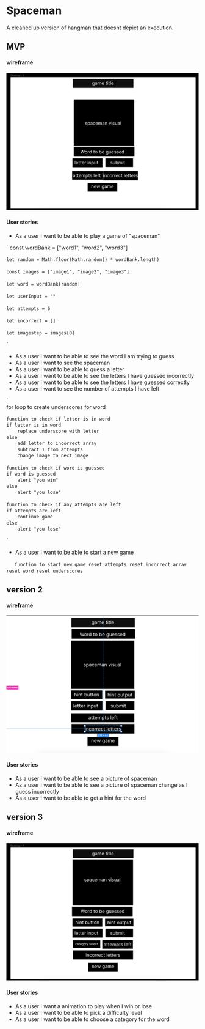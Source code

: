 # Spaceman

A cleaned up version of hangman that doesnt depict an execution.

## MVP

#### wireframe

![mvp wireframe](mvp.png)

#### User stories

- As a user I want to be able to play a game of "spaceman"

`
    const wordBank = ["word1", "word2", "word3"]

    let random = Math.floor(Math.random() * wordBank.length)

    const images = ["image1", "image2", "image3"]

    let word = wordBank[random]

    let userInput = ""

    let attempts = 6

    let incorrect = []

    let imagestep = images[0]
`

- As a user I want to be able to see the word I am trying to guess
- As a user I want to see the spaceman
- As a user I want to be able to guess a letter
- As a user I want to be able to see the letters I have guessed incorrectly
- As a user I want to be able to see the letters I have guessed correctly
- As a user I want to see the number of attempts I have left

`   
    for loop to create underscores for word

    function to check if letter is in word
    if letter is in word
        replace underscore with letter
    else
        add letter to incorrect array
        subtract 1 from attempts
        change image to next image

    function to check if word is guessed
    if word is guessed
        alert "you win"
    else
        alert "you lose"

    function to check if any attempts are left
    if attempts are left
        continue game
    else
        alert "you lose"
`

- As a user I want to be able to start a new game

`   
    function to start new game
        reset attempts
        reset incorrect array
        reset word
        reset underscores
`


## version 2

#### wireframe

![version 2 wireframe](ver2.png)

#### User stories

- As a user I want to be able to see a picture of spaceman
- As a user I want to be able to see a picture of spaceman change as I guess incorrectly
- As a user I want to be able to get a hint for the word

## version 3

#### wireframe

![version 3 wireframe](ver3.png)

#### User stories

- As a user I want a animation to play when I win or lose
- As a user I want to be able to pick a difficulty level
- As a user I want to be able to choose a category for the word